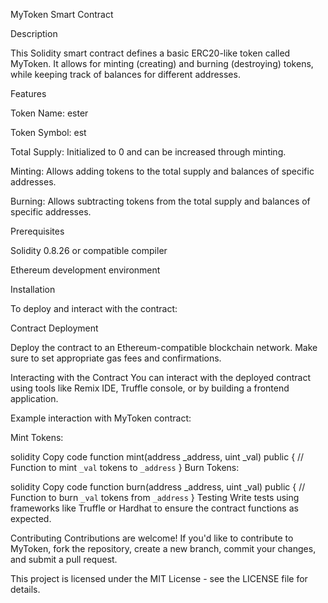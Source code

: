 MyToken Smart Contract


Description


This Solidity smart contract defines a basic ERC20-like token called MyToken. It allows for minting (creating) and burning (destroying) tokens, while keeping track of balances for different addresses.

Features

Token Name: ester


Token Symbol: est


Total Supply: Initialized to 0 and can be increased through minting.


Minting: Allows adding tokens to the total supply and balances of specific addresses.


Burning: Allows subtracting tokens from the total supply and balances of specific addresses.


Prerequisites


Solidity 0.8.26 or compatible compiler


Ethereum development environment


Installation


To deploy and interact with the contract:


Contract Deployment


Deploy the contract to an Ethereum-compatible blockchain network. Make sure to set appropriate gas fees and confirmations.

Interacting with the Contract
You can interact with the deployed contract using tools like Remix IDE, Truffle console, or by building a frontend application.

Example interaction with MyToken contract:

Mint Tokens:

solidity
Copy code
function mint(address _address, uint _val) public {
    // Function to mint `_val` tokens to `_address`
}
Burn Tokens:

solidity
Copy code
function burn(address _address, uint _val) public {
    // Function to burn `_val` tokens from `_address`
}
Testing
Write tests using frameworks like Truffle or Hardhat to ensure the contract functions as expected.

Contributing
Contributions are welcome! If you'd like to contribute to MyToken, fork the repository, create a new branch, commit your changes, and submit a pull request.

This project is licensed under the MIT License - see the LICENSE file for details.

